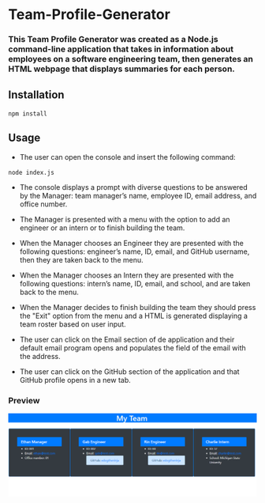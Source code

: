 # Team-Profile-Generator
 
### **This Team Profile Generator was created as a Node.js command-line application that takes in information about employees on a software engineering team, then generates an HTML webpage that displays summaries for each person.** 

## **Installation**

```
npm install
```

## **Usage**
 
* The user can open the console and insert the following command: 
```
node index.js
```
* The console displays a prompt with diverse questions to be answered by the Manager: team manager’s name, employee ID, email address, and office number.

* The Manager is presented with a menu with the option to add an engineer or an intern or to finish building the team.

* When the Manager chooses an Engineer they are presented with the following questions: engineer’s name, ID, email, and GitHub username, then they are taken back to the menu.

* When the Manager chooses an Intern they are presented with the following questions: intern’s name, ID, email, and school, and are taken back to the menu.

* When the Manager decides to finish building the team they should press the "Exit" option from the menu and a HTML is generated displaying a team roster based on user input.

* The user can click on the Email section of de application and their default email program opens and populates the field of the email with the address.

* The user can click on the GitHub section of the application and that GitHub profile opens in a new tab.


### **Preview**

![My Team](./assets/images/screenshot.png)

